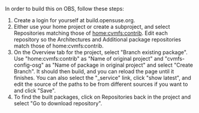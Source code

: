 In order to build this on OBS, follow these steps:

1. Create a login for yourself at build.opensuse.org.
2. Either use your home project or create a subproject, and select
    Repositories matching those of [home:cvmfs:contrib](https://build.opensuse.org/repositories/home:cvmfs:contrib).  Edit each repository so the
    Architectures and Additional package repositories match those of
    home:cvmfs:contrib.
3. On the Overview tab for the project, select "Branch existing package".
    Use "home:cvmfs:contrib" as "Name of original project" and 
    "cvmfs-config-osg" as "Name of package in original project" and select
    "Create Branch".  It should then build, and you can reload the page
    until it finishes.  You can also select the "\_service" link, click
    "show latest", and edit the source of the paths to be from
    different sources if you want to and click "Save".
4.  To find the built packages, click on Repositories back in the
    project and select "Go to download repository".

